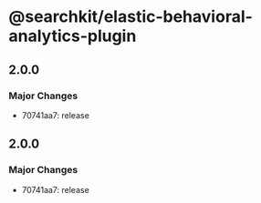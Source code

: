 # @searchkit/elastic-behavioral-analytics-plugin

## 2.0.0

### Major Changes

- 70741aa7: release

## 2.0.0

### Major Changes

- 70741aa7: release

